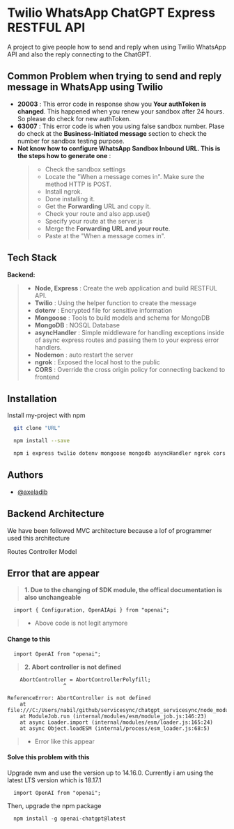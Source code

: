 # Twilio WhatsApp ChatGPT Express RESTFUL API

A project to give people how to send and reply when using Twilio WhatsApp API  and also the reply connecting to the ChatGPT.

## Common Problem when trying to send and reply message in WhatsApp using Twilio
- **20003** : This error code in response show you **Your authToken is changed**. This happened when you renew your sandbox after 24 hours. So please do check for new authToken.
- **63007** : This error code is when you using false sandbox number. Plase do check at the **Business-Initiated message** section to check the number for sandbox testing purpose.
- **Not know how to configure WhatsApp Sandbox Inbound URL. This is the steps how to generate one** :
  > - Check the sandbox settings
  > - Locate the "When a message comes in". Make sure the method HTTP is POST.
  > - Install ngrok.
  > - Done installing it.
  > - Get the **Forwarding** URL and copy it. 
  > - Check your route and also app.use()
  > - Specify your route at the server.js
  > - Merge the **Forwarding URL and your route**.
  > - Paste at the "When a message comes in". 

## Tech Stack

**Backend:** 
> - **Node, Express** : Create the web application and build RESTFUL API.
> - **Twilio** : Using the helper function to create the message
> - **dotenv** : Encrypted file for sensitive information
> - **Mongoose** : Tools to build models and schema for MongoDB
> - **MongoDB** :  NOSQL Database 
> - **asyncHandler** : Simple middleware for handling exceptions inside of async express routes and passing them to your express error handlers.
> - **Nodemon** : auto restart the server
> - **ngrok** :  Exposed the local host to the public 
> - **CORS** :  Override the cross origin policy for connecting backend to frontend 


## Installation

Install my-project with npm

```bash
  git clone "URL"

  npm install --save

  npm i express twilio dotenv mongoose mongodb asyncHandler ngrok cors nodemon
```
    
## Authors

- [@axeladib](https://github.com/axeladib)

## Backend Architecture
We have been followed MVC architecture because a lof of programmer used this architecture

Routes
Controller
Model

## Error that are appear

> **1. Due to the changing of SDK module, the offical documentation is also unchangeable**

```http
  import { Configuration, OpenAIApi } from "openai";
```

> - Above code is not legit anymore

#### Change to this

```http
  import OpenAI from "openai";
```

> **2. Abort controller is not defined**

```http
    AbortController = AbortControllerPolyfill;
                  ^

ReferenceError: AbortController is not defined
    at file:///C:/Users/nabil/github/servicesync/chatgpt_servicesync/node_modules/openai/_shims/agent.node.mjs:10:19
    at ModuleJob.run (internal/modules/esm/module_job.js:146:23)
    at async Loader.import (internal/modules/esm/loader.js:165:24)
    at async Object.loadESM (internal/process/esm_loader.js:68:5)
```

> - Error like this appear

#### Solve this problem with this

Upgrade nvm and use the version up to 14.16.0. Currently i am using the latest LTS version which is 18.17.1

```http
  import OpenAI from "openai";
```

Then, upgrade the npm package

```http
  npm install -g openai-chatgpt@latest
```
